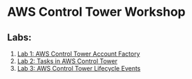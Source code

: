 # AWS Control Tower Workshop

## Labs:

1. [Lab 1: AWS Control Tower Account Factory](https://github.com/denegrij/controltower/blob/master/lab1-account-factory.md) 
2. [Lab 2: Tasks in AWS Control Tower](https://github.com/denegrij/controltower/blob/master/lab2-tasks-in-control-tower.md) 
3. [Lab 3: AWS Control Tower Lifecycle Events](https://github.com/denegrij/controltower/blob/master/lab3-control-tower-lifecycle-events.md) 
